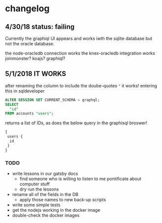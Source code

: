 # changelog 


## 4/30/18 status: failing 

Currently the graphiql UI appears and works iwth the sqlite database but not the oracle database. 

the node-oracledb connection works
the knex-oracledb integration works 
joinmonster?
koajs? 
graphiql?



## 5/1/2018 IT WORKS

after renaming the column to include the doube-quotes `"` it works!
entering this in sqldeveloper

```sql
ALTER SESSION SET CURRENT_SCHEMA = graphql;
SELECT
  "id"
FROM accounts "users";
```

returns a list of IDs, as does the below query in the graphisql broswer!

```graphql
{
 users {
  id 
 }
}
```

### TODO
- write lessons in our gatsby docs
  - find someone who is willing to listen to me pontificate about computer stuff
  - dry run the lessons  
- rename all of the fields in the DB
  - apply those names to new back-up scripts
- write some simple tests
- get the nodejs working in the docker image
- double-check the docker images

